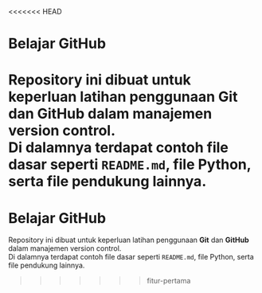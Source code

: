 <<<<<<< HEAD
# Belajar GitHub

Repository ini dibuat untuk keperluan latihan penggunaan **Git** dan **GitHub** dalam manajemen version control.  
Di dalamnya terdapat contoh file dasar seperti `README.md`, file Python, serta file pendukung lainnya.
=======
# Belajar GitHub

Repository ini dibuat untuk keperluan latihan penggunaan **Git** dan **GitHub** dalam manajemen version control.  
Di dalamnya terdapat contoh file dasar seperti `README.md`, file Python, serta file pendukung lainnya.
>>>>>>> fitur-pertama
